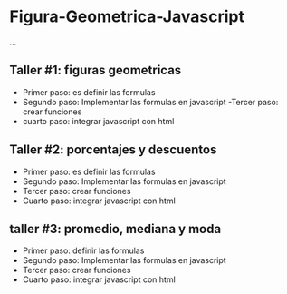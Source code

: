 # Figura-Geometrica-Javascript

...

## Taller #1: figuras geometricas

- Primer paso: es definir las formulas 
- Segundo paso: Implementar las formulas en javascript
-Tercer paso: crear funciones 
- cuarto paso: integrar javascript con html


## Taller #2: porcentajes y descuentos 

- Primer paso: es definir las formulas 
- Segundo paso: Implementar las formulas en javascript
- Tercer paso: crear funciones 
- Cuarto paso: integrar javascript con html

## taller #3: promedio, mediana y moda

- Primer paso: definir las formulas 
- Segundo paso: Implementar las formulas en javascript
- Tercer paso: crear funciones 
- Cuarto paso: integrar javascript con html